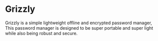 # Grizzly
Grizzly is a simple lightweight offline and encrypted password manager, This password manager is designed to be super portable and super light while also being robust and secure. 
